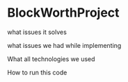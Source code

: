 # BlockWorthProject

what issues it solves

what issues we had while implementing

What all technologies we used

How to run this code
